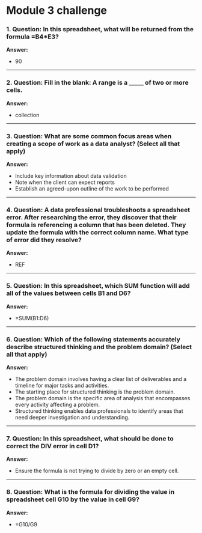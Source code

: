 # Module 3 challenge

### 1. Question: In this spreadsheet, what will be returned from the formula =B4*E3?
**Answer:**
- 90

---

### 2. Question: Fill in the blank: A range is a _____ of two or more cells.
**Answer:**
- collection

---

### 3. Question: What are some common focus areas when creating a scope of work as a data analyst? (Select all that apply)
**Answer:**
- Include key information about data validation  
- Note when the client can expect reports  
- Establish an agreed-upon outline of the work to be performed

---

### 4. Question: A data professional troubleshoots a spreadsheet error. After researching the error, they discover that their formula is referencing a column that has been deleted. They update the formula with the correct column name. What type of error did they resolve?
**Answer:**
- REF

---

### 5. Question: In this spreadsheet, which SUM function will add all of the values between cells B1 and D6?
**Answer:**
- =SUM(B1:D6)

---

### 6. Question: Which of the following statements accurately describe structured thinking and the problem domain? (Select all that apply)
**Answer:**
- The problem domain involves having a clear list of deliverables and a timeline for major tasks and activities.  
- The starting place for structured thinking is the problem domain.  
- The problem domain is the specific area of analysis that encompasses every activity affecting a problem.  
- Structured thinking enables data professionals to identify areas that need deeper investigation and understanding.

---

### 7. Question: In this spreadsheet, what should be done to correct the DIV error in cell D1?
**Answer:**
- Ensure the formula is not trying to divide by zero or an empty cell.

---

### 8. Question: What is the formula for dividing the value in spreadsheet cell G10 by the value in cell G9?
**Answer:**
- =G10/G9
